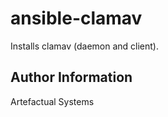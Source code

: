 ansible-clamav
==============

Installs clamav (daemon and client). 


Author Information
------------------

Artefactual Systems